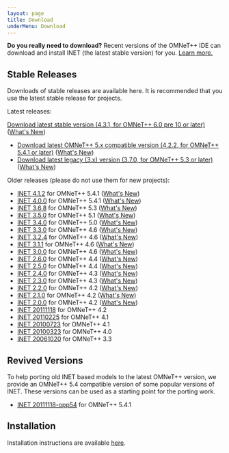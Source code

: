 ```yaml
---
layout: page
title: Download
underMenu: Download
---
```


<div class="alert alert-warning">
<b>Do you really need to download?</b> Recent versions of the OMNeT++ IDE can download and install INET (the latest stable version) for you. <a href="Installation.html">Learn more.</a>
</div>

## Stable Releases

Downloads of stable releases are available here. It is recommended that you use the latest stable release for projects.

Latest releases:

<a class="btn btn-primary" href="https://github.com/inet-framework/inet/releases/download/v4.3.1/inet-4.3.1-src.tgz">Download latest stable version (4.3.1, for OMNeT++ 6.0 pre 10 or later)</a> ([What's New](https://github.com/inet-framework/inet/blob/v4.3.1/WHATSNEW))

* <a href="https://github.com/inet-framework/inet/releases/download/v4.2.2/inet-4.2.2-src.tgz">Download latest OMNeT++ 5.x compatible version (4.2.2, for OMNeT++ 5.4.1 or later)</a> ([What's New](https://github.com/inet-framework/inet/blob/v4.2.2/WHATSNEW))
* <a href="https://github.com/inet-framework/inet/releases/download/v3.7.0/inet-3.7.0-src.tgz">Download latest legacy (3.x) version (3.7.0, for OMNeT++ 5.3 or later)</a> ([What's New](https://github.com/inet-framework/inet/blob/v3.7.0/WHATSNEW))

Older releases (please do not use them for new projects):

* [INET 4.1.2](https://github.com/inet-framework/inet/releases/download/v4.1.2/inet-4.1.2-src.tgz) for OMNeT++ 5.4.1 ([What's New](https://github.com/inet-framework/inet/blob/v4.1.2/WHATSNEW))
* [INET 4.0.0](https://github.com/inet-framework/inet/releases/download/v4.0.0/inet-4.0.0-src.tgz) for OMNeT++ 5.4.1 ([What's New](https://github.com/inet-framework/inet/blob/v4.0.0/WHATSNEW))
* [INET 3.6.8](https://github.com/inet-framework/inet/releases/download/v3.6.8/inet-3.6.8-src.tgz) for OMNeT++ 5.3 ([What's New](https://github.com/inet-framework/inet/blob/v3.6.8/WHATSNEW))
* [INET 3.5.0](https://github.com/inet-framework/inet/releases/download/v3.5.0/inet-3.5.0-src.tgz) for OMNeT++ 5.1 ([What's New](https://github.com/inet-framework/inet/blob/v3.5.0/WHATSNEW))
* [INET 3.4.0](https://github.com/inet-framework/inet/releases/download/v3.4.0/inet-3.4.0-src.tgz) for OMNeT++ 5.0 ([What's New](https://github.com/inet-framework/inet/blob/v3.4.0/WHATSNEW))
* [INET 3.3.0](https://github.com/inet-framework/inet/releases/download/v3.3.0/inet-3.3.0-src.tgz) for OMNeT++ 4.6 ([What's New](https://github.com/inet-framework/inet/blob/v3.3.0/WHATSNEW))
* [INET 3.2.4](https://github.com/inet-framework/inet/releases/download/v3.2.4/inet-3.2.4-src.tgz) for OMNeT++ 4.6 ([What's New](https://github.com/inet-framework/inet/blob/v3.2.4/WHATSNEW))
* [INET 3.1.1](https://github.com/inet-framework/inet/releases/download/v3.1.1/inet-3.1.1-src.tgz) for OMNeT++ 4.6 ([What's New](https://github.com/inet-framework/inet/blob/v3.1.1/WHATSNEW))
* [INET 3.0.0](https://github.com/inet-framework/inet/releases/download/v3.0.0/inet-3.0.0-src.tgz) for OMNeT++ 4.6 ([What's New](https://github.com/inet-framework/inet/blob/v3.0.0/WHATSNEW))
* [INET 2.6.0](https://github.com/inet-framework/inet/releases/download/v2.6.0/inet-2.6.0-src.tgz) for OMNeT++ 4.4 ([What's New](https://github.com/inet-framework/inet/blob/v2.6.0/WHATSNEW))
* [INET 2.5.0](https://github.com/inet-framework/inet/releases/download/v2.5.0/inet-2.5.0-src.tgz) for OMNeT++ 4.4 ([What's New](https://github.com/inet-framework/inet/blob/v2.5.0/WHATSNEW))
* [INET 2.4.0](https://github.com/inet-framework/inet/releases/download/v2.4.0/inet-2.4.0-src.tgz) for OMNeT++ 4.3 ([What's New](https://github.com/inet-framework/inet/blob/v2.4.0/WHATSNEW))
* [INET 2.3.0](https://github.com/inet-framework/inet/releases/download/v2.3.0/inet-2.3.0-src.tgz) for OMNeT++ 4.3 ([What's New](https://github.com/inet-framework/inet/blob/v2.3.0/WHATSNEW))
* [INET 2.2.0](https://github.com/inet-framework/inet/releases/download/v2.2.0/inet-2.2.0-src.tgz) for OMNeT++ 4.2 ([What's New](https://github.com/inet-framework/inet/blob/v2.2.0/WHATSNEW))
* [INET 2.1.0](https://github.com/inet-framework/inet/releases/download/v2.1.0/inet-2.1.0-src.tgz) for OMNeT++ 4.2 ([What's New](https://github.com/inet-framework/inet/blob/v2.1.0/WHATSNEW))
* [INET 2.0.0](https://github.com/inet-framework/inet/releases/download/v2.0.0/inet-2.0.0-src.tgz) for OMNeT++ 4.2 ([What's New](https://github.com/inet-framework/inet/blob/v2.0.0/WHATSNEW))
* [INET 20111118](https://github.com/inet-framework/inet/releases/download/master_20111118/inet-20111118-src.tgz) for OMNeT++ 4.2
* [INET 20110225](https://github.com/inet-framework/inet/releases/download/master_20110225/inet-20110225-src.tgz) for OMNeT++ 4.1
* [INET 20100723](https://github.com/inet-framework/inet/releases/download/master_20100723/inet-20100723-src.tgz) for OMNeT++ 4.1
* [INET 20100323](https://github.com/inet-framework/inet/releases/download/master_20100323/inet-20100323-src.tgz) for OMNeT++ 4.0
* [INET 20061020](https://github.com/inet-framework/inet/releases/download/v1.x/INET-20061020-src.tgz) for OMNeT++ 3.3

## Revived Versions

To help porting old INET based models to the latest OMNeT++ version, we provide an OMNeT++ 5.4 compatible version of some popular versions of INET. These versions can be used as a starting point for the porting work.

* [INET 20111118-opp54](https://github.com/inet-framework/inet/archive/master-20111118-opp54.tar.gz) for OMNeT++ 5.4.1

## Installation

Installation instructions are available [here](Installation.html).
